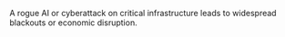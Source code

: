 A rogue AI or cyberattack on critical infrastructure leads to widespread blackouts or economic disruption.
